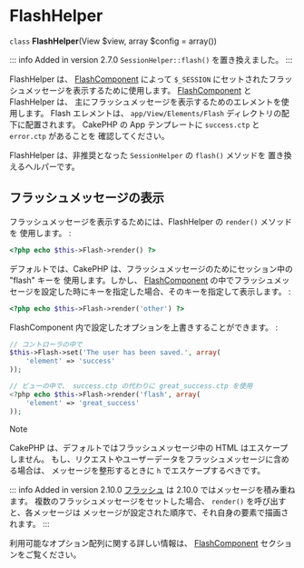 # FlashHelper

`class` **FlashHelper**(View $view, array $config = array())

::: info Added in version 2.7.0
`SessionHelper::flash()` を置き換えました。
:::

FlashHelper は、 [FlashComponent](../../core-libraries/components/flash) によって
`$_SESSION` にセットされたフラッシュメッセージを表示するために使用します。
[FlashComponent](../../core-libraries/components/flash) と FlashHelper は、
主にフラッシュメッセージを表示するためのエレメントを使用します。 Flash エレメントは、
`app/View/Elements/Flash` ディレクトリの配下に配置されます。
CakePHP の App テンプレートに `success.ctp` と `error.ctp` があることを
確認してください。

FlashHelper は、非推奨となった `SessionHelper` の `flash()` メソッドを
置き換えるヘルパーです。

## フラッシュメッセージの表示

フラッシュメッセージを表示するためには、FlashHelper の `render()` メソッドを
使用します。 :

``` php
<?php echo $this->Flash->render() ?>
```

デフォルトでは、CakePHP は、フラッシュメッセージのためにセッション中の "flash" キーを
使用します。しかし、 [FlashComponent](../../core-libraries/components/flash)
の中でフラッシュメッセージを設定した時にキーを指定した場合、そのキーを指定して表示します。 :

``` php
<?php echo $this->Flash->render('other') ?>
```

FlashComponent 内で設定したオプションを上書きすることができます。 :

``` php
// コントローラの中で
$this->Flash->set('The user has been saved.', array(
    'element' => 'success'
));

// ビューの中で、 success.ctp の代わりに great_success.ctp を使用
<?php echo $this->Flash->render('flash', array(
    'element' => 'great_success'
));
```

> [!NOTE]
> CakePHP は、デフォルトではフラッシュメッセージ中の HTML はエスケープしません。
> もし、リクエストやユーザーデータをフラッシュメッセージに含める場合は、
> メッセージを整形するときに `h` でエスケープするべきです。

::: info Added in version 2.10.0
[フラッシュ](../../core-libraries/components/flash) は 2.10.0 ではメッセージを積み重ねます。 複数のフラッシュメッセージをセットした場合、 `render()` を呼び出すと、各メッセージは メッセージが設定された順序で、それ自身の要素で描画されます。
:::

利用可能なオプション配列に関する詳しい情報は、
[FlashComponent](../../core-libraries/components/flash) セクションをご覧ください。
